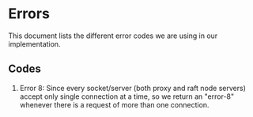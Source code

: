 # Errors

This document lists the different error codes we are using in our implementation.

## Codes

1. Error 8: Since every socket/server (both proxy and raft node servers) accept only single connection at a time, so we return an "error-8" whenever there is a request of more than one connection.  